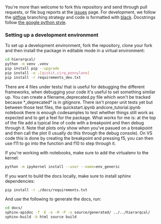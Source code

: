 You're more than welcome to fork this repository and send through pull requests, or file bug reports at the [issues](https://github.com/matt-lourens/hierarqcal/issues) page. For development, we follow the [gitflow](https://www.atlassian.com/git/tutorials/comparing-workflows/gitflow-workflow#:~:text=What%20is%20Gitflow%3F,lived%20branches%20and%20larger%20commits.) branching strategy and code is formatted with [black](https://black.readthedocs.io/en/stable/). Docstrings follow [the google python style](https://google.github.io/styleguide/pyguide.html).

### Setting up a development environment
To set up a development environment, fork the repository, clone your fork and then install the package in editable mode in a virtual environment:
```bash
cd hierarqcal/
python -m venv .venv
pip install pip --upgrade
pip install -e .[qiskit,cirq,pennylane]
pip install -r requirements_dev.txt
```
There are 4 files under tests/ that is useful for debugging the different frameworks, when debugging your code it's useful to set something similar up. You can create a filename_deprecated.py file which won't be tracked because \*_deprecated\* is in gitignore. There isn't proper unit tests yet but between those test files, the quickstart.ipynb andcore_tutorial.ipynb  notebook there is enough codesamples to test whether things still work as expected and to get a feel for the package. What works for me is: at the top of the file add a typical line of code with a breakpoint and then debug through it. Note that plots only show when you've pasued on a breakpoint and then call the plot (I usually do this through the debug console). On VS code this is done by creating the breakpoint and pressing f5, you can then use f11 to go into the function and f10 to step through it.

If you're working with notebooks, make sure to add the virtualenv to the kernel:
```bash
python -m ipykernel install --user --name=env_generic
```

If you want to build the docs locally, make sure to install sphinx dependencies:
```bash
pip install -r ./docs/requirements.txt
```
And use the following to generate the docs, run:
```bash
cd docs/
sphinx-apidoc -f -E -e -M -P -o source/generated/ ../../hierarqcal/
sphinx-build -b html source build
```
